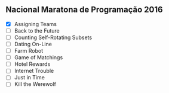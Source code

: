 ## Nacional Maratona de Programação 2016

- [x] Assigning Teams
- [ ] Back to the Future
- [ ] Counting Self-Rotating Subsets
- [ ] Dating On-Line
- [ ] Farm Robot
- [ ] Game of Matchings
- [ ] Hotel Rewards
- [ ] Internet Trouble
- [ ] Just in Time
- [ ] Kill the Werewolf
